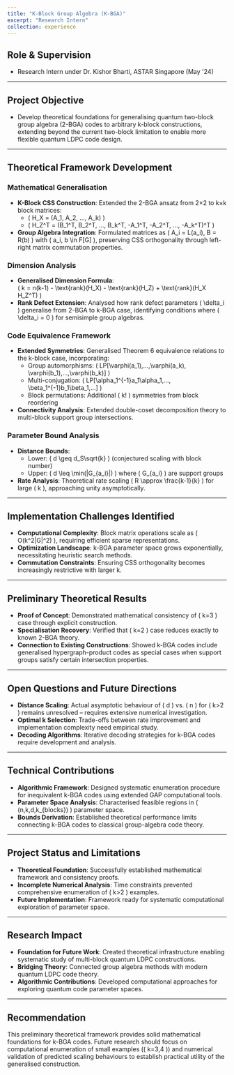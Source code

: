 ```yaml
---
title: "K-Block Group Algebra (K-BGA)"
excerpt: "Research Intern"
collection: experience
---
```


## Role & Supervision
- Research Intern under Dr. Kishor Bharti, ASTAR Singapore (May '24)

---

## Project Objective
- Develop theoretical foundations for generalising quantum two-block group algebra (2-BGA) codes to arbitrary k-block constructions, extending beyond the current two-block limitation to enable more flexible quantum LDPC code design.

---

## Theoretical Framework Development

### Mathematical Generalisation
- **K-Block CSS Construction**: Extended the 2-BGA ansatz from 2×2 to k×k block matrices:  
  - \( H_X = (A_1, A_2, ..., A_k) \)  
  - \( H_Z^T = (B_1^T, B_2^T, ..., B_k^T, -A_1^T, -A_2^T, ..., -A_k^T)^T \)  
- **Group Algebra Integration**: Formulated matrices as \( A_i = L(a_i), B = R(b) \) with \( a_i, b \in F[G] \), preserving CSS orthogonality through left-right matrix commutation properties.

### Dimension Analysis
- **Generalised Dimension Formula**:  
  \( k = n(k-1) - \text{rank}(H_X) - \text{rank}(H_Z) + \text{rank}(H_X H_Z^T) \)  
- **Rank Defect Extension**: Analysed how rank defect parameters \( \delta_i \) generalise from 2-BGA to k-BGA case, identifying conditions where \( \delta_i = 0 \) for semisimple group algebras.

### Code Equivalence Framework
- **Extended Symmetries**: Generalised Theorem 6 equivalence relations to the k-block case, incorporating:  
  - Group automorphisms: \( LP[\varphi(a_1),...,\varphi(a_k), \varphi(b_1),...,\varphi(b_k)] \)  
  - Multi-conjugation: \( LP[\alpha_1^{-1}a_1\alpha_1,..., \beta_1^{-1}b_1\beta_1,...] \)  
  - Block permutations: Additional \( k! \) symmetries from block reordering  
- **Connectivity Analysis**: Extended double-coset decomposition theory to multi-block support group intersections.

### Parameter Bound Analysis
- **Distance Bounds**:  
  - Lower: \( d \geq d_S\sqrt{k} \) (conjectured scaling with block number)  
  - Upper: \( d \leq \min(|G_{a_i}|) \) where \( G_{a_i} \) are support groups  
- **Rate Analysis**: Theoretical rate scaling \( R \approx \frac{k-1}{k} \) for large \( k \), approaching unity asymptotically.

---

## Implementation Challenges Identified
- **Computational Complexity**: Block matrix operations scale as \( O(k^2|G|^2) \), requiring efficient sparse representations.  
- **Optimization Landscape**: k-BGA parameter space grows exponentially, necessitating heuristic search methods.  
- **Commutation Constraints**: Ensuring CSS orthogonality becomes increasingly restrictive with larger k.  

---

## Preliminary Theoretical Results
- **Proof of Concept**: Demonstrated mathematical consistency of \( k=3 \) case through explicit construction.  
- **Specialisation Recovery**: Verified that \( k=2 \) case reduces exactly to known 2-BGA theory.  
- **Connection to Existing Constructions**: Showed k-BGA codes include generalised hypergraph-product codes as special cases when support groups satisfy certain intersection properties.  

---

## Open Questions and Future Directions
- **Distance Scaling**: Actual asymptotic behaviour of \( d \) vs. \( n \) for \( k>2 \) remains unresolved – requires extensive numerical investigation.  
- **Optimal k Selection**: Trade-offs between rate improvement and implementation complexity need empirical study.  
- **Decoding Algorithms**: Iterative decoding strategies for k-BGA codes require development and analysis.  

---

## Technical Contributions
- **Algorithmic Framework**: Designed systematic enumeration procedure for inequivalent k-BGA codes using extended GAP computational tools.  
- **Parameter Space Analysis**: Characterised feasible regions in \( (n,k,d,k_{blocks}) \) parameter space.  
- **Bounds Derivation**: Established theoretical performance limits connecting k-BGA codes to classical group-algebra code theory.  

---

## Project Status and Limitations
- **Theoretical Foundation**: Successfully established mathematical framework and consistency proofs.  
- **Incomplete Numerical Analysis**: Time constraints prevented comprehensive enumeration of \( k>2 \) examples.  
- **Future Implementation**: Framework ready for systematic computational exploration of parameter space.  

---

## Research Impact
- **Foundation for Future Work**: Created theoretical infrastructure enabling systematic study of multi-block quantum LDPC constructions.  
- **Bridging Theory**: Connected group algebra methods with modern quantum LDPC code theory.  
- **Algorithmic Contributions**: Developed computational approaches for exploring quantum code parameter spaces.  

---

## Recommendation
This preliminary theoretical framework provides solid mathematical foundations for k-BGA codes. Future research should focus on computational enumeration of small examples (\( k=3,4 \)) and numerical validation of predicted scaling behaviours to establish practical utility of the generalised construction.
